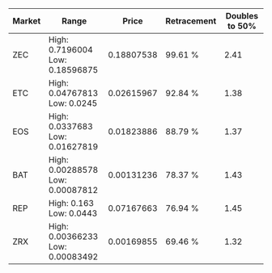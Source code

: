 | Market | Range | Price| Retracement | Doubles to 50% |
| --- | --- | --- | --- | --- |
| ZEC | High: 0.7196004<br />Low: 0.18596875 | 0.18807538 | 99.61 % | 2.41 |
| ETC | High: 0.04767813<br />Low: 0.0245 | 0.02615967 | 92.84 % | 1.38 |
| EOS | High: 0.0337683<br />Low: 0.01627819 | 0.01823886 | 88.79 % | 1.37 |
| BAT | High: 0.00288578<br />Low: 0.00087812 | 0.00131236 | 78.37 % | 1.43 |
| REP | High: 0.163<br />Low: 0.0443 | 0.07167663 | 76.94 % | 1.45 |
| ZRX | High: 0.00366233<br />Low: 0.00083492 | 0.00169855 | 69.46 % | 1.32 |
